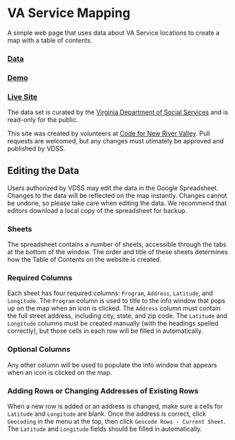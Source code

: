 # VA Service Mapping

A simple web page that uses data about VA Service locations to create a map with a table of contents.

### [Data](https://docs.google.com/spreadsheets/d/1w8D1D_zCisaayQ5629nY7spJmzntJ5nRZKWD0x2kY44/edit?usp=sharing)
### [Demo](http://codefornrv.github.io/va-service-mapping/)
### [Live Site](http://www.vaservice.org/go/volunteer/volunteer_map/map/)

The data set is curated by the [Virginia Department of Social Services](www.vaservice.org) and is read-only for the public.

This site was created by volunteers at [Code for New River Valley](http://codefornrv.org). Pull requests are welcomed, but any changes must utimately be approved and published by VDSS.

## Editing the Data
Users authorized by VDSS may edit the data in the Google Spreadsheet. Changes to the data will be reflected on the map instantly. Changes cannot be undone, so please take care when editing the data. We recommend that editors download a local copy of the spreadsheet for backup.

### Sheets
The spreadsheet contains a number of sheets, accessible through the tabs at the bottom of the window. The order and title of these sheets determines how the Table of Contents on the website is created.

### Required Columns
Each sheet has four required columns: `Program`, `Address`, `Latitude`, and `Longitude`. The `Program` column is used to title to the info window that pops up on the map when an icon is clicked. The `Address` column must contain the full street address, including city, state, and zip code. The `Latitude` and `Longitude` columns must be created manually (with the headings spelled correctly), but those cells in each row will be filled in automatically.

### Optional Columns
Any other column will be used to populate the info window that appears when an icon is clicked on the map.

### Adding Rows or Changing Addresses of Existing Rows
When a new row is added or an address is changed, make sure a cells for `Latitude` and `Longitude` are blank. Once the address is correct, click `Geocoding` in the menu at the top, then click `Geocode Rows - Current Sheet`. The `Latitude` and `Longitude` fields should be filled in automatically.


